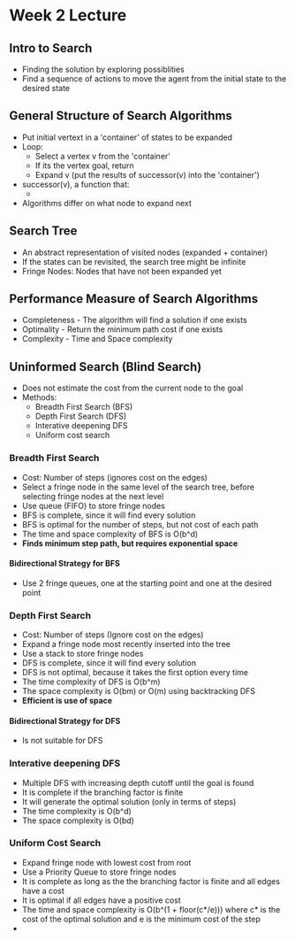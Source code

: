 # Week 2 Lecture

## Intro to Search
- Finding the solution by exploring possiblities
- Find a sequence of actions to move the agent from the initial state to the desired state

## General Structure of Search Algorithms
- Put initial vertext in a 'container' of states to be expanded
- Loop:
  - Select a vertex v from the 'container'
  - If its the vertex goal, return
  - Expand v (put the results of successor(v) into the 'container')
- successor(v), a function that:
  - <todo>
- Algorithms differ on what node to expand next
  
## Search Tree
- An abstract representation of visited nodes (expanded + container)
- If the states can be revisited, the search tree might be infinite
- Fringe Nodes: Nodes that have not been expanded yet

## Performance Measure of Search Algorithms
- Completeness - The algorithm will find a solution if one exists
- Optimality - Return the minimum path cost if one exists
- Complexity - Time and Space complexity

## Uninformed Search (Blind Search)
- Does not estimate the cost from the current node to the goal
- Methods:
  - Breadth First Search (BFS)
  - Depth First Search (DFS)
  - Interative deepening DFS
  - Uniform cost search

### Breadth First Search
- Cost: Number of steps (ignores cost on the edges)
- Select a fringe node in the same level of the search tree, before selecting fringe nodes at the next level
- Use queue (FIFO) to store fringe nodes
- BFS is complete, since it will find every solution
- BFS is optimal for the number of steps, but not cost of each path
- The time and space complexity of BFS is O(b^d)
- **Finds minimum step path, but requires exponential space**

#### Bidirectional Strategy for BFS
- Use 2 fringe queues, one at the starting point and one at the desired point

### Depth First Search
- Cost: Number of steps (Ignore cost on the edges)
- Expand a fringe node most recently inserted into the tree
- Use a stack to store fringe nodes
- DFS is complete, since it will find every solution
- DFS is not optimal, because it takes the first option every time
- The time complexity of DFS is O(b^m)
- The space complexity is O(bm) or O(m) using backtracking DFS
- **Efficient is use of space**

#### Bidirectional Strategy for DFS
- Is not suitable for DFS

### Interative deepening DFS
- Multiple DFS with increasing depth cutoff until the goal is found
- It is complete if the branching factor is finite
- It will generate the optimal solution (only in terms of steps)
- The time complexity is O(b^d)
- The space complexity is O(bd)

### Uniform Cost Search
- Expand fringe node with lowest cost from root
- Use a Priority Queue to store fringe nodes
- It is complete as long as the the branching factor is finite and all edges have a cost
- It is optimal if all edges have a positive cost
- The time and space complexity is O(b^(1 + floor(c\*/e))) where c* is the cost of the optimal solution and e is the minimum cost of the step
- 
